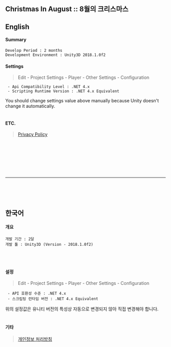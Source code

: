 <h2>Christmas In August :: 8월의 크리스마스</h2>

<h2>English</h2>

<b><h4>Summary</h4></b>
```
Develop Period : 2 months
Development Environment : Unity3D 2018.1.0f2
```

<b><h4>Settings</h4></b>
> Edit - Project Settings - Player - Other Settings - Configuration
```
 - Api Compatibility Level : .NET 4.x
 - Scripting Runtime Version : .NET 4.x Equivalent
```
You should change settings value above manually because Unity doesn't change it automatically.
<br><br>


<b><h4>ETC.</h4></b>
> [Privacy Policy](https://developer0223.tistory.com/2, "Privacy Policy")

<br><br>


<br><br><br>
<hr>
<br><br><br>



<h2>한국어</h2>

<b><h4>개요</h4></b>
```
개발 기간 : 2달
개발 툴 : Unity3D (Version - 2018.1.0f2)
```
<br><br>


<b><h4>설정</h4></b>
> Edit - Project Settings - Player - Other Settings - Configuration
```
 - API 호환성 수준 : .NET 4.x
 - 스크립팅 런타임 버전 : .NET 4.x Equivalent
```
위의 설정값은 유니티 버전의 특성상 자동으로 변경되지 않아 직접 변경해야 합니다.
<br><br>


<b><h4>기타</h4></b>
> [개인정보 처리방침](https://developer0223.tistory.com/2, "Privacy Policy")



<br><br><br>
